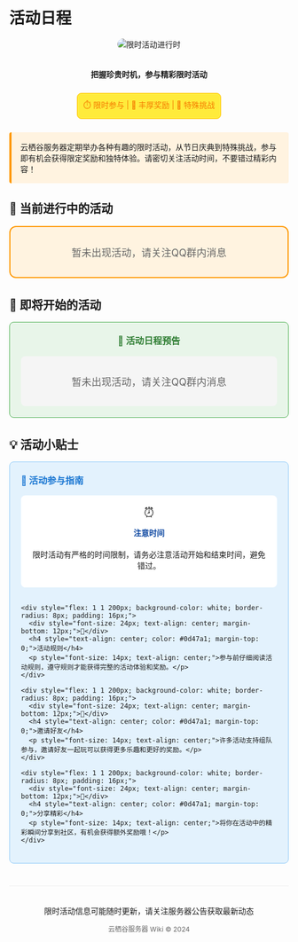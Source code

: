 # 活动日程

<div align="center">
  <img src="https://via.placeholder.com/600x200?text=云栖谷+限时活动" alt="限时活动进行时" style="max-width: 100%; height: auto; border-radius: 10px; margin-bottom: 20px;">
  <p><strong>把握珍贵时机，参与精彩限时活动</strong></p>
  <div style="background-color: #ffeb3b; border: 1px solid #ffc107; border-radius: 8px; padding: 10px; display: inline-block; margin-top: 10px;">
    <p style="margin: 0; color: #f57c00;">⏱️ 限时参与 | 🎁 丰厚奖励 | 🎯 特殊挑战</p>
  </div>
</div>

<div style="margin: 24px 0; padding: 16px; background-color: #fff3e0; border-left: 4px solid #ff9800; border-radius: 4px;">
  <p style="margin: 0;">云栖谷服务器定期举办各种有趣的限时活动，从节日庆典到特殊挑战，参与即有机会获得限定奖励和独特体验。请密切关注活动时间，不要错过精彩内容！</p>
</div>

## 🎉 当前进行中的活动

<div style="display: flex; flex-wrap: wrap; gap: 20px; margin-bottom: 32px;">
  <div style="flex: 1 1 400px; background-color: #fff3e0; border: 2px solid #ff9800; border-radius: 12px; padding: 32px; text-align: center;">
    <p style="font-size: 18px; color: #666; margin: 0;">暂未出现活动，请关注QQ群内消息</p>
  </div>
</div>

## 🔄 即将开始的活动

<div style="margin-bottom: 32px; padding: 20px; background-color: #e8f5e9; border: 1px solid #4caf50; border-radius: 8px;">
  <h3 style="color: #2e7d32; margin-top: 0; text-align: center;">📆 活动日程预告</h3>
  <div style="padding: 32px; background-color: #f5f5f5; border-radius: 8px; text-align: center;">
    <p style="font-size: 18px; color: #666; margin: 0;">暂未出现活动，请关注QQ群内消息</p>
  </div>
</div>

## 💡 活动小贴士

<div style="background-color: #e3f2fd; border: 1px solid #90caf9; border-radius: 8px; padding: 20px; margin-bottom: 32px;">
  <h3 style="color: #1976d2; margin-top: 0;">🧠 活动参与指南</h3>
  
  <div style="display: flex; flex-wrap: wrap; gap: 16px;">
    <div style="flex: 1 1 200px; background-color: white; border-radius: 8px; padding: 16px;">
      <div style="font-size: 24px; text-align: center; margin-bottom: 12px;">⏰</div>
      <h4 style="text-align: center; color: #0d47a1; margin-top: 0;">注意时间</h4>
      <p style="font-size: 14px; text-align: center;">限时活动有严格的时间限制，请务必注意活动开始和结束时间，避免错过。</p>
    </div>
    
    <div style="flex: 1 1 200px; background-color: white; border-radius: 8px; padding: 16px;">
      <div style="font-size: 24px; text-align: center; margin-bottom: 12px;">📜</div>
      <h4 style="text-align: center; color: #0d47a1; margin-top: 0;">活动规则</h4>
      <p style="font-size: 14px; text-align: center;">参与前仔细阅读活动规则，遵守规则才能获得完整的活动体验和奖励。</p>
    </div>
    
    <div style="flex: 1 1 200px; background-color: white; border-radius: 8px; padding: 16px;">
      <div style="font-size: 24px; text-align: center; margin-bottom: 12px;">👥</div>
      <h4 style="text-align: center; color: #0d47a1; margin-top: 0;">邀请好友</h4>
      <p style="font-size: 14px; text-align: center;">许多活动支持组队参与，邀请好友一起玩可以获得更多乐趣和更好的奖励。</p>
    </div>
    
    <div style="flex: 1 1 200px; background-color: white; border-radius: 8px; padding: 16px;">
      <div style="font-size: 24px; text-align: center; margin-bottom: 12px;">📸</div>
      <h4 style="text-align: center; color: #0d47a1; margin-top: 0;">分享精彩</h4>
      <p style="font-size: 14px; text-align: center;">将你在活动中的精彩瞬间分享到社区，有机会获得额外奖励哦！</p>
    </div>
  </div>
</div>

<div style="text-align: center; margin-top: 40px; padding-top: 20px; border-top: 1px solid #eee;">
  <p>限时活动信息可能随时更新，请关注服务器公告获取最新动态</p>
  <p style="font-size: 12px; color: #666; margin-top: 8px;">云栖谷服务器 Wiki &copy; 2024</p>
</div>

